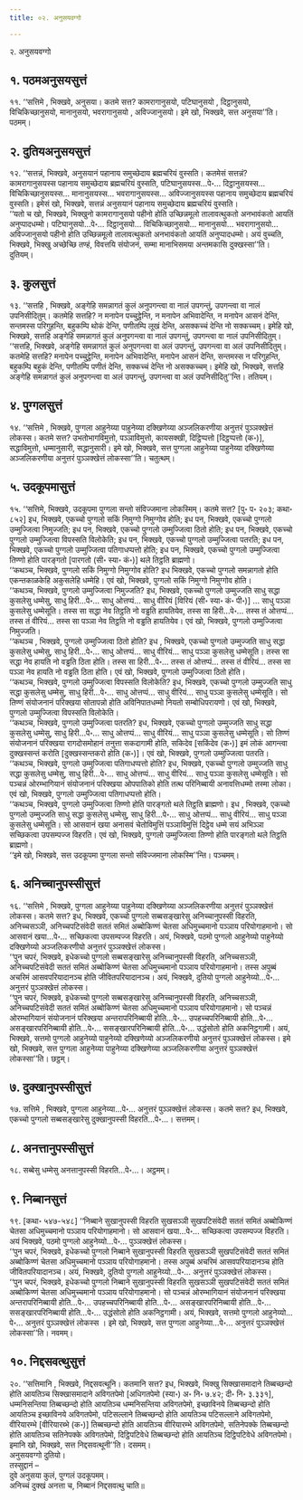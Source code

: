```yaml
---
title: ०२. अनुसयवग्गो

---
```

२. अनुसयवग्गो  


## १. पठमअनुसयसुत्तं

११. ‘‘सत्तिमे , भिक्खवे, अनुसया। कतमे सत्त? कामरागानुसयो, पटिघानुसयो , दिट्ठानुसयो, विचिकिच्छानुसयो, मानानुसयो, भवरागानुसयो , अविज्जानुसयो। इमे खो, भिक्खवे, सत्त अनुसया’’ति। पठमम्।  


## २. दुतियअनुसयसुत्तं

१२. ‘‘सत्तन्नं, भिक्खवे, अनुसयानं पहानाय समुच्छेदाय ब्रह्मचरियं वुस्सति। कतमेसं सत्तन्नं? कामरागानुसयस्स पहानाय समुच्छेदाय ब्रह्मचरियं वुस्सति, पटिघानुसयस्स…पे॰… दिट्ठानुसयस्स… विचिकिच्छानुसयस्स… मानानुसयस्स… भवरागानुसयस्स… अविज्जानुसयस्स पहानाय समुच्छेदाय ब्रह्मचरियं वुस्सति। इमेसं खो, भिक्खवे, सत्तन्नं अनुसयानं पहानाय समुच्छेदाय ब्रह्मचरियं वुस्सति।  
‘‘यतो च खो, भिक्खवे, भिक्खुनो कामरागानुसयो पहीनो होति उच्छिन्नमूलो तालावत्थुकतो अनभावंकतो आयतिं अनुप्पादधम्मो। पटिघानुसयो…पे॰… दिट्ठानुसयो… विचिकिच्छानुसयो… मानानुसयो… भवरागानुसयो… अविज्जानुसयो पहीनो होति उच्छिन्नमूलो तालावत्थुकतो अनभावंकतो आयतिं अनुप्पादधम्मो। अयं वुच्चति, भिक्खवे, भिक्खु अच्छेच्छि तण्हं, विवत्तयि संयोजनं, सम्मा मानाभिसमया अन्तमकासि दुक्खस्सा’’ति। दुतियम्।  


## ३. कुलसुत्तं

१३. ‘‘सत्तहि , भिक्खवे, अङ्गेहि समन्नागतं कुलं अनुपगन्त्वा वा नालं उपगन्तुं, उपगन्त्वा वा नालं उपनिसीदितुम्। कतमेहि सत्तहि? न मनापेन पच्चुट्ठेन्ति, न मनापेन अभिवादेन्ति, न मनापेन आसनं देन्ति, सन्तमस्स परिगुहन्ति, बहुकम्पि थोकं देन्ति, पणीतम्पि लूखं देन्ति, असक्कच्चं देन्ति नो सक्कच्चम्। इमेहि खो, भिक्खवे, सत्तहि अङ्गेहि समन्नागतं कुलं अनुपगन्त्वा वा नालं उपगन्तुं, उपगन्त्वा वा नालं उपनिसीदितुम्।  
‘‘सत्तहि, भिक्खवे, अङ्गेहि समन्नागतं कुलं अनुपगन्त्वा वा अलं उपगन्तुं, उपगन्त्वा वा अलं उपनिसीदितुम्। कतमेहि सत्तहि? मनापेन पच्चुट्ठेन्ति, मनापेन अभिवादेन्ति, मनापेन आसनं देन्ति, सन्तमस्स न परिगुहन्ति, बहुकम्पि बहुकं देन्ति, पणीतम्पि पणीतं देन्ति, सक्कच्चं देन्ति नो असक्कच्चम्। इमेहि खो, भिक्खवे, सत्तहि अङ्गेहि समन्नागतं कुलं अनुपगन्त्वा वा अलं उपगन्तुं, उपगन्त्वा वा अलं उपनिसीदितु’’न्ति। ततियम्।  


## ४. पुग्गलसुत्तं

१४. ‘‘सत्तिमे , भिक्खवे, पुग्गला आहुनेय्या पाहुनेय्या दक्खिणेय्या अञ्जलिकरणीया अनुत्तरं पुञ्ञक्खेत्तं लोकस्स। कतमे सत्त? उभतोभागविमुत्तो, पञ्ञाविमुत्तो, कायसक्खी, दिट्ठिप्पत्तो [दिट्ठप्पत्तो (क॰)], सद्धाविमुत्तो, धम्मानुसारी, सद्धानुसारी। इमे खो, भिक्खवे, सत्त पुग्गला आहुनेय्या पाहुनेय्या दक्खिणेय्या अञ्जलिकरणीया अनुत्तरं पुञ्ञक्खेत्तं लोकस्सा’’ति। चतुत्थम्।  


## ५. उदकूपमासुत्तं

१५. ‘‘सत्तिमे, भिक्खवे, उदकूपमा पुग्गला सन्तो संविज्जमाना लोकस्मिम्। कतमे सत्त? [पु॰ प॰ २०३; कथा॰ ८५२] इध, भिक्खवे, एकच्चो पुग्गलो सकिं निमुग्गो निमुग्गोव होति; इध पन, भिक्खवे, एकच्चो पुग्गलो उम्मुज्जित्वा निमुज्जति; इध पन, भिक्खवे, एकच्चो पुग्गलो उम्मुज्जित्वा ठितो होति; इध पन, भिक्खवे, एकच्चो पुग्गलो उम्मुज्जित्वा विपस्सति विलोकेति; इध पन, भिक्खवे, एकच्चो पुग्गलो उम्मुज्जित्वा पतरति; इध पन, भिक्खवे, एकच्चो पुग्गलो उम्मुज्जित्वा पतिगाधप्पत्तो होति; इध पन, भिक्खवे, एकच्चो पुग्गलो उम्मुज्जित्वा तिण्णो होति पारङ्गतो [पारगतो (सी॰ स्या॰ कं॰)] थले तिट्ठति ब्राह्मणो।  
‘‘कथञ्च, भिक्खवे, पुग्गलो सकिं निमुग्गो निमुग्गोव होति? इध भिक्खवे, एकच्चो पुग्गलो समन्नागतो होति एकन्तकाळकेहि अकुसलेहि धम्मेहि। एवं खो, भिक्खवे, पुग्गलो सकिं निमुग्गो निमुग्गोव होति।  
‘‘कथञ्च, भिक्खवे, पुग्गलो उम्मुज्जित्वा निमुज्जति? इध, भिक्खवे, एकच्चो पुग्गलो उम्मुज्जति साधु सद्धा कुसलेसु धम्मेसु, साधु हिरी…पे॰… साधु ओत्तप्पं… साधु वीरियं [विरियं (सी॰ स्या॰ कं॰ पी॰)] … साधु पञ्ञा कुसलेसु धम्मेसूति। तस्स सा सद्धा नेव तिट्ठति नो वड्ढति हायतियेव, तस्स सा हिरी…पे॰… तस्स तं ओत्तप्पं… तस्स तं वीरियं… तस्स सा पञ्ञा नेव तिट्ठति नो वड्ढति हायतियेव। एवं खो, भिक्खवे, पुग्गलो उम्मुज्जित्वा निमुज्जति।  
‘‘कथञ्च , भिक्खवे, पुग्गलो उम्मुज्जित्वा ठितो होति? इध , भिक्खवे, एकच्चो पुग्गलो उम्मुज्जति साधु सद्धा कुसलेसु धम्मेसु, साधु हिरी…पे॰… साधु ओत्तप्पं… साधु वीरियं… साधु पञ्ञा कुसलेसु धम्मेसूति। तस्स सा सद्धा नेव हायति नो वड्ढति ठिता होति। तस्स सा हिरी…पे॰… तस्स तं ओत्तप्पं… तस्स तं वीरियं… तस्स सा पञ्ञा नेव हायति नो वड्ढति ठिता होति। एवं खो, भिक्खवे, पुग्गलो उम्मुज्जित्वा ठितो होति।  
‘‘कथञ्च, भिक्खवे, पुग्गलो उम्मुज्जित्वा विपस्सति विलोकेति? इध, भिक्खवे, एकच्चो पुग्गलो उम्मुज्जति साधु सद्धा कुसलेसु धम्मेसु, साधु हिरी…पे॰… साधु ओत्तप्पं… साधु वीरियं… साधु पञ्ञा कुसलेसु धम्मेसूति। सो तिण्णं संयोजनानं परिक्खया सोतापन्नो होति अविनिपातधम्मो नियतो सम्बोधिपरायणो। एवं खो, भिक्खवे, पुग्गलो उम्मुज्जित्वा विपस्सति विलोकेति।  
‘‘कथञ्च, भिक्खवे, पुग्गलो उम्मुज्जित्वा पतरति? इध, भिक्खवे, एकच्चो पुग्गलो उम्मुज्जति साधु सद्धा कुसलेसु धम्मेसु, साधु हिरी…पे॰… साधु ओत्तप्पं… साधु वीरियं… साधु पञ्ञा कुसलेसु धम्मेसूति। सो तिण्णं संयोजनानं परिक्खया रागदोसमोहानं तनुत्ता सकदागामी होति, सकिदेव [सकिंदेव (क॰)] इमं लोकं आगन्त्वा दुक्खस्सन्तं करोति [दुक्खस्सन्तकरो होति (क॰)]। एवं खो, भिक्खवे, पुग्गलो उम्मुज्जित्वा पतरति।  
‘‘कथञ्च, भिक्खवे, पुग्गलो उम्मुज्जित्वा पतिगाधप्पत्तो होति? इध, भिक्खवे, एकच्चो पुग्गलो उम्मुज्जति साधु सद्धा कुसलेसु धम्मेसु, साधु हिरी…पे॰… साधु ओत्तप्पं… साधु वीरियं… साधु पञ्ञा कुसलेसु धम्मेसूति। सो पञ्चन्नं ओरम्भागियानं संयोजनानं परिक्खया ओपपातिको होति तत्थ परिनिब्बायी अनावत्तिधम्मो तस्मा लोका। एवं खो, भिक्खवे, पुग्गलो उम्मुज्जित्वा पतिगाधप्पत्तो होति।  
‘‘कथञ्च, भिक्खवे, पुग्गलो उम्मुज्जित्वा तिण्णो होति पारङ्गतो थले तिट्ठति ब्राह्मणो। इध , भिक्खवे, एकच्चो पुग्गलो उम्मुज्जति साधु सद्धा कुसलेसु धम्मेसु, साधु हिरी…पे॰… साधु ओत्तप्पं… साधु वीरियं… साधु पञ्ञा कुसलेसु धम्मेसूति। सो आसवानं खया अनासवं चेतोविमुत्तिं पञ्ञाविमुत्तिं दिट्ठेव धम्मे सयं अभिञ्ञा सच्छिकत्वा उपसम्पज्ज विहरति। एवं खो, भिक्खवे, पुग्गलो उम्मुज्जित्वा तिण्णो होति पारङ्गतो थले तिट्ठति ब्राह्मणो।  
‘‘इमे खो, भिक्खवे, सत्त उदकूपमा पुग्गला सन्तो संविज्जमाना लोकस्मि’’न्ति। पञ्चमम्।  


## ६. अनिच्चानुपस्सीसुत्तं

१६. ‘‘सत्तिमे , भिक्खवे, पुग्गला आहुनेय्या पाहुनेय्या दक्खिणेय्या अञ्जलिकरणीया अनुत्तरं पुञ्ञक्खेत्तं लोकस्स। कतमे सत्त? इध, भिक्खवे, एकच्चो पुग्गलो सब्बसङ्खारेसु अनिच्चानुपस्सी विहरति, अनिच्चसञ्ञी, अनिच्चपटिसंवेदी सततं समितं अब्बोकिण्णं चेतसा अधिमुच्चमानो पञ्ञाय परियोगाहमानो। सो आसवानं खया…पे॰… सच्छिकत्वा उपसम्पज्ज विहरति। अयं, भिक्खवे, पठमो पुग्गलो आहुनेय्यो पाहुनेय्यो दक्खिणेय्यो अञ्जलिकरणीयो अनुत्तरं पुञ्ञक्खेत्तं लोकस्स।  
‘‘पुन चपरं, भिक्खवे, इधेकच्चो पुग्गलो सब्बसङ्खारेसु अनिच्चानुपस्सी विहरति, अनिच्चसञ्ञी, अनिच्चपटिसंवेदी सततं समितं अब्बोकिण्णं चेतसा अधिमुच्चमानो पञ्ञाय परियोगाहमानो। तस्स अपुब्बं अचरिमं आसवपरियादानञ्च होति जीवितपरियादानञ्च। अयं, भिक्खवे, दुतियो पुग्गलो आहुनेय्यो…पे॰… अनुत्तरं पुञ्ञक्खेत्तं लोकस्स।  
‘‘पुन चपरं, भिक्खवे, इधेकच्चो पुग्गलो सब्बसङ्खारेसु अनिच्चानुपस्सी विहरति, अनिच्चसञ्ञी, अनिच्चपटिसंवेदी सततं समितं अब्बोकिण्णं चेतसा अधिमुच्चमानो पञ्ञाय परियोगाहमानो। सो पञ्चन्नं ओरम्भागियानं संयोजनानं परिक्खया अन्तरापरिनिब्बायी होति…पे॰… उपहच्चपरिनिब्बायी होति…पे॰… असङ्खारपरिनिब्बायी होति…पे॰… ससङ्खारपरिनिब्बायी होति…पे॰… उद्धंसोतो होति अकनिट्ठगामी। अयं, भिक्खवे, सत्तमो पुग्गलो आहुनेय्यो पाहुनेय्यो दक्खिणेय्यो अञ्जलिकरणीयो अनुत्तरं पुञ्ञक्खेत्तं लोकस्स। इमे खो, भिक्खवे, सत्त पुग्गला आहुनेय्या पाहुनेय्या दक्खिणेय्या अञ्जलिकरणीया अनुत्तरं पुञ्ञक्खेत्तं लोकस्सा’’ति। छट्ठम्।  


## ७. दुक्खानुपस्सीसुत्तं

१७. सत्तिमे , भिक्खवे, पुग्गला आहुनेय्या…पे॰… अनुत्तरं पुञ्ञक्खेत्तं लोकस्स। कतमे सत्त? इध, भिक्खवे, एकच्चो पुग्गलो सब्बसङ्खारेसु दुक्खानुपस्सी विहरति…पे॰…। सत्तमम्।  


## ८. अनत्तानुपस्सीसुत्तं

१८. सब्बेसु धम्मेसु अनत्तानुपस्सी विहरति…पे॰…। अट्ठमम्।  


## ९. निब्बानसुत्तं

१९. [कथा॰ ५४७-५४८] ‘‘निब्बाने सुखानुपस्सी विहरति सुखसञ्ञी सुखपटिसंवेदी सततं समितं अब्बोकिण्णं चेतसा अधिमुच्चमानो पञ्ञाय परियोगाहमानो। सो आसवानं खया…पे॰… सच्छिकत्वा उपसम्पज्ज विहरति। अयं भिक्खवे, पठमो पुग्गलो आहुनेय्यो…पे॰… पुञ्ञक्खेत्तं लोकस्स।  
‘‘पुन चपरं, भिक्खवे, इधेकच्चो पुग्गलो निब्बाने सुखानुपस्सी विहरति सुखसञ्ञी सुखपटिसंवेदी सततं समितं अब्बोकिण्णं चेतसा अधिमुच्चमानो पञ्ञाय परियोगाहमानो। तस्स अपुब्बं अचरिमं आसवपरियादानञ्च होति जीवितपरियादानञ्च। अयं, भिक्खवे, दुतियो पुग्गलो आहुनेय्यो…पे॰… अनुत्तरं पुञ्ञक्खेत्तं लोकस्स।  
‘‘पुन चपरं, भिक्खवे, इधेकच्चो पुग्गलो निब्बाने सुखानुपस्सी विहरति सुखसञ्ञी सुखपटिसंवेदी सततं समितं अब्बोकिण्णं चेतसा अधिमुच्चमानो पञ्ञाय परियोगाहमानो। सो पञ्चन्नं ओरम्भागियानं संयोजनानं परिक्खया अन्तरापरिनिब्बायी होति…पे॰… उपहच्चपरिनिब्बायी होति…पे॰… असङ्खारपरिनिब्बायी होति…पे॰… ससङ्खारपरिनिब्बायी होति…पे॰… उद्धंसोतो होति अकनिट्ठगामी। अयं, भिक्खवे, सत्तमो पुग्गलो आहुनेय्यो…पे॰… अनुत्तरं पुञ्ञक्खेत्तं लोकस्स । इमे खो, भिक्खवे, सत्त पुग्गला आहुनेय्या…पे॰… अनुत्तरं पुञ्ञक्खेत्तं लोकस्सा’’ति। नवमम्।  


## १०. निद्दसवत्थुसुत्तं

२०. ‘‘सत्तिमानि , भिक्खवे, निद्दसवत्थूनि। कतमानि सत्त? इध, भिक्खवे, भिक्खु सिक्खासमादाने तिब्बच्छन्दो होति आयतिञ्च सिक्खासमादाने अविगतपेमो [अधिगतपेमो (स्या॰) अ॰ नि॰ ७.४२; दी॰ नि॰ ३.३३१], धम्मनिसन्तिया तिब्बच्छन्दो होति आयतिञ्च धम्मनिसन्तिया अविगतपेमो, इच्छाविनये तिब्बच्छन्दो होति आयतिञ्च इच्छाविनये अविगतपेमो, पटिसल्लाने तिब्बच्छन्दो होति आयतिञ्च पटिसल्लाने अविगतपेमो, वीरियारम्भे [वीरियारब्भे (क॰)] तिब्बच्छन्दो होति आयतिञ्च वीरियारम्भे अविगतपेमो, सतिनेपक्के तिब्बच्छन्दो होति आयतिञ्च सतिनेपक्के अविगतपेमो, दिट्ठिपटिवेधे तिब्बच्छन्दो होति आयतिञ्च दिट्ठिपटिवेधे अविगतपेमो। इमानि खो, भिक्खवे, सत्त निद्दसवत्थूनी’’ति। दसमम्।  
अनुसयवग्गो दुतियो।  
तस्सुद्दानं –  
दुवे अनुसया कुलं, पुग्गलं उदकूपमम्।  
अनिच्चं दुक्खं अनत्ता च, निब्बानं निद्दसवत्थु चाति॥  